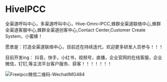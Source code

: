 # HiveIPCC
全渠道呼叫中心，多渠道呼叫中心，Hive-Omni-IPCC,蜂群全渠道联络中心,蜂群全渠道客服中心,蜂群全渠道创客中心,Contact Center,Customer Create System，小蜜蜂！

愿景是：打造全渠道联络中心，目前还在持续迭代，欢迎更多研发人员参与！！！

目前开发ing：
抖音，快手，小红书，视频号，直播，企业官网的在线客服，企业微信，钉钉,等主流平台客户服务、获客！！！！！！！

![Freeipcc微信二维码-WechatIMG484](https://github.com/user-attachments/assets/16957cba-a0a3-4cf5-8f55-06413fa8d5dd)
